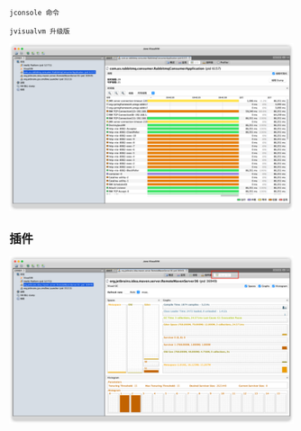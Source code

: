 ```text
jconsole 命令

jvisualvm 升级版
```

![img_21.png](README_IMG2/img_21.png)

## 插件

![img_22.png](README_IMG2/img_22.png)

